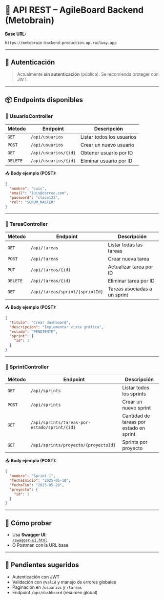 # 📘 API REST – AgileBoard Backend (Metobrain)

**Base URL:**  
```
https://metobrain-backend-production.up.railway.app
```

---

## 🔐 Autenticación

> Actualmente **sin autenticación** (pública). Se recomienda proteger con JWT.

---

## 📦 Endpoints disponibles

### 🔹 UsuarioController

| Método | Endpoint                  | Descripción                  |
|--------|---------------------------|------------------------------|
| `GET`  | `/api/usuarios`          | Listar todos los usuarios    |
| `POST` | `/api/usuarios`          | Crear un nuevo usuario       |
| `GET`  | `/api/usuarios/{id}`     | Obtener usuario por ID       |
| `DELETE` | `/api/usuarios/{id}`   | Eliminar usuario por ID      |

📥 **Body ejemplo (POST):**
```json
{
  "nombre": "Luis",
  "email": "luis@correo.com",
  "password": "clave123",
  "rol": "SCRUM_MASTER"
}
```

---

### 🔹 TareaController

| Método   | Endpoint                        | Descripción                     |
|----------|----------------------------------|---------------------------------|
| `GET`    | `/api/tareas`                   | Listar todas las tareas         |
| `POST`   | `/api/tareas`                   | Crear nueva tarea               |
| `PUT`    | `/api/tareas/{id}`              | Actualizar tarea por ID         |
| `DELETE` | `/api/tareas/{id}`              | Eliminar tarea por ID           |
| `GET`    | `/api/tareas/sprint/{sprintId}` | Tareas asociadas a un sprint    |

📥 **Body ejemplo (POST):**
```json
{
  "titulo": "Crear dashboard",
  "descripcion": "Implementar vista gráfica",
  "estado": "PENDIENTE",
  "sprint": {
    "id": 1
  }
}
```

---

### 🔹 SprintController

| Método | Endpoint                                                      | Descripción                             |
|--------|---------------------------------------------------------------|-----------------------------------------|
| `GET`  | `/api/sprints`                                               | Listar todos los sprints                |
| `POST` | `/api/sprints`                                               | Crear un nuevo sprint                   |
| `GET`  | `/api/sprints/tareas-por-estado/sprint/{id}`                 | Cantidad de tareas por estado en sprint |
| `GET`  | `/api/sprints/proyecto/{proyectoId}`                         | Sprints por proyecto                    |

📥 **Body ejemplo (POST):**
```json
{
  "nombre": "Sprint 1",
  "fechaInicio": "2025-05-10",
  "fechaFin": "2025-05-20",
  "proyecto": {
    "id": 1
  }
}
```

---

## 🧪 Cómo probar

- Usa **Swagger UI**:  
  [`/swagger-ui.html`](https://metobrain-backend-production.up.railway.app/swagger-ui.html)
- O Postman con la URL base

---

## 📌 Pendientes sugeridos

- Autenticación con JWT
- Validación con `@Valid` y manejo de errores globales
- Paginación en `/usuarios` y `/tareas`
- Endpoint `/api/dashboard` (resumen global)
